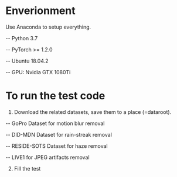 # Enverionment
Use Anaconda to setup everything.

  -- Python 3.7

  -- PyTorch >= 1.2.0

  -- Ubuntu 18.04.2

  -- GPU: Nvidia GTX 1080Ti
  
  # To run the test code
  
  1. Download the related datasets, save them to a place (=dataroot).

  -- GoPro Dataset for motion blur removal

  -- DID-MDN Dataset for rain-streak removal

  -- RESIDE-SOTS Dataset for haze removal

  -- LIVE1 for JPEG artifacts removal
  
  2. Fill the test 
  


